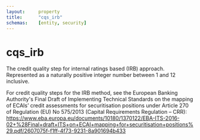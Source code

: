 ```yaml
---
layout:     property
title:      "cqs_irb"
schemas:    [entity, security]
---
```


# cqs_irb
The credit quality step for internal ratings based (IRB) approach. Represented as a naturally positive integer number between 1 and 12 inclusive.

For credit quality steps for the IRB method, see the European Banking Authority's Final Draft of Implementing Technical Standards on the mapping of ECAIs’ credit assessments for securitisation positions under Article 270 of Regulation (EU) No 575/2013 (Capital Requirements Regulation – CRR): https://www.eba.europa.eu/documents/10180/1370122/EBA-ITS-2016-02+%28Final+draft+ITS+on+ECAI+mapping+for+securitisation+positions%29.pdf/2607075f-f1ff-4f73-9231-8a901694b433
